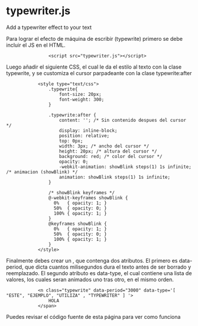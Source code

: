 # typewriter.js
Add a typewriter effect to your text

Para lograr el efecto de máquina de escribir (typewrite) primero se debe incluir el JS en el HTML.

					<script src="typewriter.js"></script>
			
Luego añadir el siguiente CSS, el cual le da el estilo al texto con la clase typewrite, y se customiza el cursor parpadeante con la clase typewrite:after

				<style type="text/css">
					.typewrite{
						font-size: 20px;
						font-weight: 300;
					}

					.typewrite:after {
						content: ''; /* Sin contenido despues del cursor */ 
						display: inline-block;
						position: relative;
						top: 0px;
						width: 3px; /* ancho del cursor */
						height: 20px; /* altura del cursor */
						background: red; /* color del cursor */
						opacity: 0; 
						-webkit-animation: showBlink steps(1) 1s infinite; /* animacion (showBlink) */
						animation: showBlink steps(1) 1s infinite;					
					}

					/* showBlink keyframes */
					@-webkit-keyframes showBlink {
					  0%   { opacity: 1; }
					  50%  { opacity: 0; }
					  100% { opacity: 1; }
					}
					@keyframes showBlink {
					  0%   { opacity: 1; }
					  50%  { opacity: 0; }
					  100% { opacity: 1; }
					}
				</style>
			
Finalmente debes crear un <span class="typewrite">, que contenga dos atributos. El primero es data-period, que dicta cuantos milisegundos dura el texto antes de ser borrado y reemplazado. El segundo atributo es data-type, el cual contiene una lista de valores, los cuales seran animados uno tras otro, en el mismo orden.

				<n class="typewrite" data-period="3000" data-type='[ "ESTE", "EJEMPLO", "UTILIZA" , "TYPEWRITER" ] '>
					HOLA
				</span>							
			
Puedes revisar el código fuente de esta página para ver como funciona
